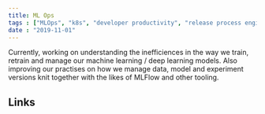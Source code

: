 ```yaml
---
title: ML Ops
tags : ["MLOps", "k8s", "developer productivity", "release process engineering"]
date : "2019-11-01"
---
```


Currently, working on understanding the inefficiences in the way we train, retrain and manage our machine learning / deep learning models. Also improving our practises on how we manage data, model and experiment versions knit together with the likes of MLFlow and other tooling.
## Links 

